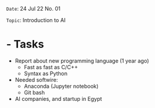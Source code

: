 `Date`: 24 Jul 22 No. 01

`Topic`: Introduction to AI

# - Tasks
- Report about new programming language (1 year ago)
  - Fast as fast as C/C++
  - Syntax as Python
- Needed softwire:
  - Anaconda (Jupyter notebook)
  - Git bash
- AI companies, and startup in Egypt
